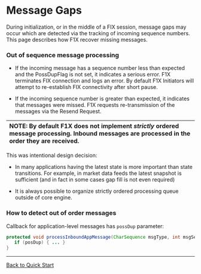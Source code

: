 # Message Gaps #

During initialization, or in the middle of a FIX session, message gaps may occur which are detected via the tracking of incoming sequence numbers.
This page describes how F1X recover missing messages.

### Out of sequence message processing ###

  * If the incoming message has a sequence number less than expected and the PossDupFlag is not set, it indicates a serious error.  F1X terminates FIX connection and logs an error. By default F1X Initiators will attempt to re-establish FIX connectivity after short pause.

  * If the incoming sequence number is greater than expected, it indicates that messages were missed. F1X requests re-transmission of the messages via the Resend Request.

|NOTE: By default F1X does not implement _strictly_ ordered message processing. Inbound messages are processed in the order they are received.|
|:--------------------------------------------------------------------------------------------------------------------------------------------|

This was intentional design decision:

  * In many applications having the latest state is more important than state transitions. For example, in market data feeds the latest snapshot is sufficient (and in fact in some cases gap fill is not even required)

  * It is always possible to organize strictly ordered processing queue outside of core engine.

### How to detect out of order messages ###

Callback for application-level messages has `possDup` parameter:

``` java
protected void processInboundAppMessage(CharSequence msgType, int msgSeqNum, boolean possDup, MessageParser parser) {
   if (posDup) { ... }
}
```


---


[Back to Quick Start](QuickStart.md)

